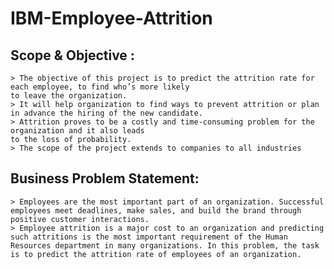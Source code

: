 # IBM-Employee-Attrition

## Scope & Objective :

 	> The objective of this project is to predict the attrition rate for each employee, to find who’s more likely 
    to leave the organization.
 	> It will help organization to find ways to prevent attrition or plan in advance the hiring of the new candidate.
 	> Attrition proves to be a costly and time-consuming problem for the organization and it also leads 
    to the loss of probability. 
 	> The scope of the project extends to companies to all industries
  
  
## Business Problem Statement:

 	> Employees are the most important part of an organization. Successful employees meet deadlines, make sales, and build the brand through positive customer interactions.
 	> Employee attrition is a major cost to an organization and predicting such attritions is the most important requirement of the Human Resources department in many organizations. In this problem, the task is to predict the attrition rate of employees of an organization.

